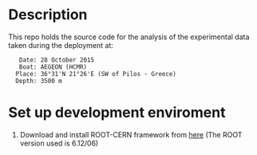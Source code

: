 # Description

This repo holds the source code for the analysis of the experimental data taken during the deployment at: 
```
   Date: 28 October 2015
   Boat: AEGEON (HCMR)
  Place: 36°31'N 21°26'E (SW of Pilos - Greece)
  Depth: 3500 m
```
# Set up development enviroment

1. Download and install ROOT-CERN framework from [here](https://root.cern.ch/building-root) (The ROOT version used is 6.12/06)

